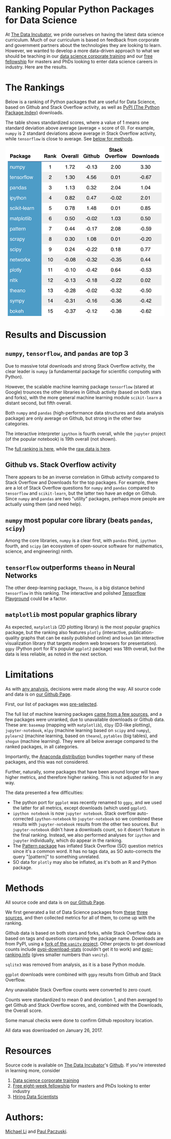 # Ranking Popular Python Packages for Data Science

At [The Data Incubator](https://www.thedataincubator.com/), we pride ourselves
on having the latest data science curriculum.  Much of our curriculum is based
on feedback from corporate and government partners about the technologies they
are looking to learn.  However, we wanted to develop a more data-driven
approach to what we should be teaching in
our
[data science corporate training](https://www.thedataincubator.com/training.html) and
our [free fellowship](https://www.thedataincubator.com/fellowship.html) for
masters and PhDs looking to enter data science careers in industry.  Here are
the results.

# The Rankings

Below is a ranking of Python packages that are useful for Data Science, based
on Github and Stack Overflow activity, as well
as [PyPI (The Python Package Index)](https://pypi.python.org/pypi) downloads.

The table shows standardized scores, where a value of 1 means one standard
deviation above average (average = score of 0). For example, `numpy` is 2
standard deviations above average in Stack Overflow activity, while
`tensorflow` is close to average. See [below for methods](#Methods).

<img src="img/python-rank.png" width=500px></img>




# Results and Discussion

## `numpy`, `tensorflow`, and `pandas` are top 3

Due to massive total downloads and strong Stack Overflow activity, the clear
leader is `numpy` (a fundamental package for scientific computing with
Python).

However, the scalable machine learning package `tensorflow` (stared at Google)
trounces the other libraries in Github activity (based on both stars and
forks), with the more general machine learning module `scikit-learn` a distant
second, but fifth overall.

Both `numpy` and `pandas` (high-performance data structures and data analysis
package) are only average on Github, but strong in the other two categories.

The interactive interpreter `ipython` is fourth overall, while the `jupyter`
project (of the popular notebook) is 19th overall (not shown).

The [full ranking is here](output/python-ranks-with-na.csv), while
the [raw data is here](output/python-data-wide.csv).



## Github vs. Stack Overflow activity
There appears to be an inverse correlation in Github activity compared to Stack
Overflow and Downloads for the top packages. For example, there are a lot of
Stack Overflow questions for `numpy` and `pandas` compared to `tensorflow` and
`scikit-learn`, but the latter two have an edge on Github. Since `numpy` and
`pandas` are two "utility" packages, perhaps more people are actually using
them (and need help).

## `numpy` most popular core library (beats `pandas`, `scipy`)

Among the core libraries, `numpy` is a clear first, with `pandas` third,
`ipython` fourth, and `scipy` (an ecosystem of open-source software for
mathematics, science, and engineering) ninth.

## `tensorflow` outperforms `theano` in Neural Networks

The other deep-learning package, `Theano`, is a big distance behind
`tensorflow` in this ranking. The interactive and
polished [Tensorflow Playground](http://playground.tensorflow.org) could be a
factor.

## `matplotlib` most popular graphics library

As expected, `matplotlib` (2D plotting library) is the most popular graphics
package, but the ranking also features `plotly` (interactive,
publication-quality graphs that can be easily published online) and `bokeh` (an
interactive visualization library that targets modern web browsers for
presentation). `ggpy` (Python port for R's popular `ggplot2` package) was 18th
overall, but the data is less reliable, as noted in the next section.


# Limitations

As
with [any analysis](https://twitter.com/benhamner/status/732392995610198016),
decisions were made along the way. All source code and data is on [our Github Page](https://github.com/thedataincubator/data-science-blogs).

First, our list of packages was [pre-selected](#Methods). 

The full list of machine learning packages [came from a few sources](#Methods),
and a few packages were unranked, due to unavailable downloads or Github
data. These are: `basemap` (mapping with `matplotlib`), `d3py` (D3-like
plotting), `jupyter-notebook`, `mlpy` (machine learning based on `scipy` and
`numpy`), `pylearn2` (machine learning, based on `theano`), `pytables` (big
tables), and `shogun` (machine learning). They were all below average compared
to the ranked packages, in all categories.

Importantly,
the [Anaconda distribution](https://www.continuum.io/anaconda-overview) bundles
together many of these packages, and this was not considered.

Further, naturally, some packages that have been around longer will have higher
metrics, and therefore higher ranking. This is not adjusted for in any way.

The data presented a few difficulties:

* The python port for `ggplot` was recently renamed to `ggpy`, and we used the
  latter for all metrics, except downloads (which used `ggplot`).
* `ipython notebook` is now `jupyter notebook`. Stack overflow auto-corrected
  `ipython-notebook` to `jupyter-notebook` so we combined these results with
  `jupyter-notebook` results from the other two sources. But `jupyter-notebook`
  didn't have a downloads count, so it doesn't feature in the final
  ranking. Instead, we also performed analyses for `ipython` and `jupyter`
  individually, which do appear in the ranking.
* The [Pattern package](https://github.com/clips/pattern) has inflated Stack
  Overflow (SO) question metrics since it's a common word. It has no tags data,
  as SO auto-corrects the query "[pattern]" to something unrelated.
* SO data for `plotly` may also be inflated, as it's both an R and Python
  package.



# Methods

All source code and data is on [our Github Page](https://github.com/thedataincubator/data-science-blogs).

We first generated a list of Data Science packages
from
[these](https://github.com/rasbt/pattern_classification/blob/master/resources/python_data_libraries.md) [three](https://www.upwork.com/hiring/data/15-python-libraries-data-science/) [sources](http://www.datasciencecentral.com/profiles/blogs/9-python-analytics-libraries-1),
and then collected metrics for all of them, to come up with the ranking.

Github data is based on both stars and forks, while Stack Overflow data is based
on tags and questions containing the package name. Downloads are from PyPI,
using
a [fork of the `vanity` project](https://github.com/pavopax/vanity). Other
projects to get download counts
include [pypi-download-stats](https://github.com/jantman/pypi-download-stats)
(couldn't get it to work)
and [pypi-ranking.info](http://pypi-ranking.info/alltime) (gives smaller
numbers than `vanity`).

`sqlite3` was removed from analysis, as it is a base Python module.

`ggplot` downloads were combined with `ggpy` results from Github and Stack
Overflow.

Any unavailable Stack Overflow counts were converted to zero count.

Counts were standardized to mean 0 and deviation 1, and then averaged to get
Github and Stack Overflow scores, and, combined with the Downloads, the Overall
score.

Some manual checks were done to confirm Github repository location.

All data was downloaded on January 26, 2017.

# Resources
Source code is available
on
[The Data Incubator](https://www.thedataincubator.com/)'s
[Github](https://github.com/thedataincubator/data-science-blogs/).  If you're
interested in learning more, consider

1. [Data science corporate training](https://www.thedataincubator.com/training.html)
2. [Free eight-week fellowship](https://www.thedataincubator.com/fellowship.html) for masters and PhDs looking to enter industry
3. [Hiring Data Scientists](https://www.thedataincubator.com/hiring.html)

# Authors:
[Michael Li](https://github.com/tianhuil/) and [Paul Paczuski](https://github.com/pavopax/).
